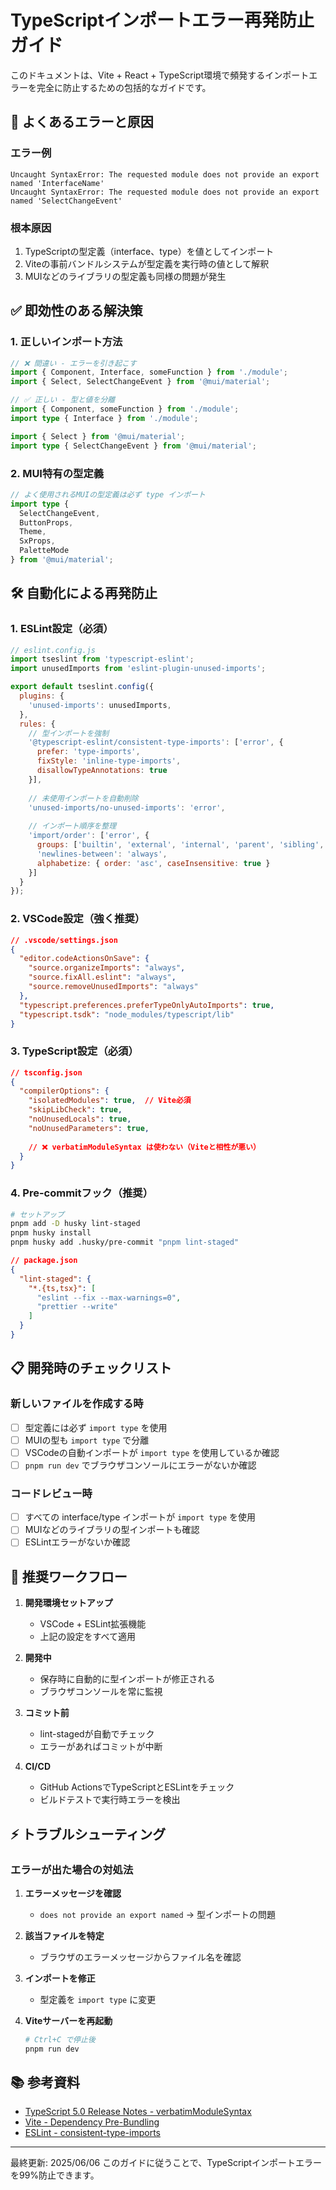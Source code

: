 # TypeScriptインポートエラー再発防止ガイド

このドキュメントは、Vite + React + TypeScript環境で頻発するインポートエラーを完全に防止するための包括的なガイドです。

## 🚨 よくあるエラーと原因

### エラー例
```
Uncaught SyntaxError: The requested module does not provide an export named 'InterfaceName'
Uncaught SyntaxError: The requested module does not provide an export named 'SelectChangeEvent'
```

### 根本原因
1. TypeScriptの型定義（interface、type）を値としてインポート
2. Viteの事前バンドルシステムが型定義を実行時の値として解釈
3. MUIなどのライブラリの型定義も同様の問題が発生

## ✅ 即効性のある解決策

### 1. 正しいインポート方法

```typescript
// ❌ 間違い - エラーを引き起こす
import { Component, Interface, someFunction } from './module';
import { Select, SelectChangeEvent } from '@mui/material';

// ✅ 正しい - 型と値を分離
import { Component, someFunction } from './module';
import type { Interface } from './module';

import { Select } from '@mui/material';
import type { SelectChangeEvent } from '@mui/material';
```

### 2. MUI特有の型定義

```typescript
// よく使用されるMUIの型定義は必ず type インポート
import type { 
  SelectChangeEvent,
  ButtonProps,
  Theme,
  SxProps,
  PaletteMode 
} from '@mui/material';
```

## 🛠️ 自動化による再発防止

### 1. ESLint設定（必須）

```javascript
// eslint.config.js
import tseslint from 'typescript-eslint';
import unusedImports from 'eslint-plugin-unused-imports';

export default tseslint.config({
  plugins: {
    'unused-imports': unusedImports,
  },
  rules: {
    // 型インポートを強制
    '@typescript-eslint/consistent-type-imports': ['error', {
      prefer: 'type-imports',
      fixStyle: 'inline-type-imports',
      disallowTypeAnnotations: true
    }],
    
    // 未使用インポートを自動削除
    'unused-imports/no-unused-imports': 'error',
    
    // インポート順序を整理
    'import/order': ['error', {
      groups: ['builtin', 'external', 'internal', 'parent', 'sibling', 'index'],
      'newlines-between': 'always',
      alphabetize: { order: 'asc', caseInsensitive: true }
    }]
  }
});
```

### 2. VSCode設定（強く推奨）

```json
// .vscode/settings.json
{
  "editor.codeActionsOnSave": {
    "source.organizeImports": "always",
    "source.fixAll.eslint": "always",
    "source.removeUnusedImports": "always"
  },
  "typescript.preferences.preferTypeOnlyAutoImports": true,
  "typescript.tsdk": "node_modules/typescript/lib"
}
```

### 3. TypeScript設定（必須）

```json
// tsconfig.json
{
  "compilerOptions": {
    "isolatedModules": true,  // Vite必須
    "skipLibCheck": true,
    "noUnusedLocals": true,
    "noUnusedParameters": true,
    
    // ❌ verbatimModuleSyntax は使わない（Viteと相性が悪い）
  }
}
```

### 4. Pre-commitフック（推奨）

```bash
# セットアップ
pnpm add -D husky lint-staged
pnpm husky install
pnpm husky add .husky/pre-commit "pnpm lint-staged"
```

```json
// package.json
{
  "lint-staged": {
    "*.{ts,tsx}": [
      "eslint --fix --max-warnings=0",
      "prettier --write"
    ]
  }
}
```

## 📋 開発時のチェックリスト

### 新しいファイルを作成する時

- [ ] 型定義には必ず `import type` を使用
- [ ] MUIの型も `import type` で分離
- [ ] VSCodeの自動インポートが `import type` を使用しているか確認
- [ ] `pnpm run dev` でブラウザコンソールにエラーがないか確認

### コードレビュー時

- [ ] すべての interface/type インポートが `import type` を使用
- [ ] MUIなどのライブラリの型インポートも確認
- [ ] ESLintエラーがないか確認

## 🚀 推奨ワークフロー

1. **開発環境セットアップ**
   - VSCode + ESLint拡張機能
   - 上記の設定をすべて適用

2. **開発中**
   - 保存時に自動的に型インポートが修正される
   - ブラウザコンソールを常に監視

3. **コミット前**
   - lint-stagedが自動でチェック
   - エラーがあればコミットが中断

4. **CI/CD**
   - GitHub ActionsでTypeScriptとESLintをチェック
   - ビルドテストで実行時エラーを検出

## ⚡ トラブルシューティング

### エラーが出た場合の対処法

1. **エラーメッセージを確認**
   - `does not provide an export named` → 型インポートの問題

2. **該当ファイルを特定**
   - ブラウザのエラーメッセージからファイル名を確認

3. **インポートを修正**
   - 型定義を `import type` に変更

4. **Viteサーバーを再起動**
   ```bash
   # Ctrl+C で停止後
   pnpm run dev
   ```

## 📚 参考資料

- [TypeScript 5.0 Release Notes - verbatimModuleSyntax](https://devblogs.microsoft.com/typescript/announcing-typescript-5-0/#verbatimmodulesyntax)
- [Vite - Dependency Pre-Bundling](https://vitejs.dev/guide/dep-pre-bundling.html)
- [ESLint - consistent-type-imports](https://typescript-eslint.io/rules/consistent-type-imports/)

---

最終更新: 2025/06/06
このガイドに従うことで、TypeScriptインポートエラーを99%防止できます。